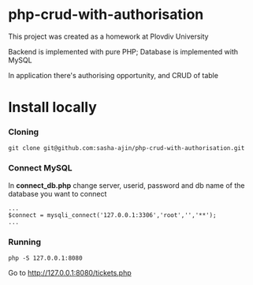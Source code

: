 # php-crud-with-authorisation

This project was created as a homework at Plovdiv University

Backend is implemented with pure PHP; Database is implemented with MySQL


In application there's authorising opportunity, and CRUD of table


# Install locally

### Cloning

```
git clone git@github.com:sasha-ajin/php-crud-with-authorisation.git
```

### Connect MySQL

In **connect_db.php** change server, userid, password and db name of the database you want to connect

```
...
$connect = mysqli_connect('127.0.0.1:3306','root','','**');
...
```

### Running

```
php -S 127.0.0.1:8080
```
Go to http://127.0.0.1:8080/tickets.php
